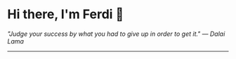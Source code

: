 <h1>Hi there, I'm Ferdi 👋</h1>

<p><em>
  "Judge your success by what you had to give up in order to get it." — Dalai Lama
</em></p>

---

